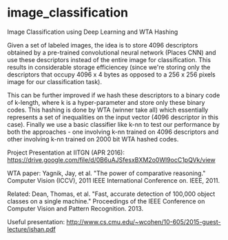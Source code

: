 # image_classification
Image Classification using Deep Learning and WTA Hashing


Given a set of labeled images, the idea is to store 4096 descriptors obtained by a pre-trained convolutional neural network (Places CNN) and use these descriptors instead of the entire image for classification. This results in considerable storage efficiencey (since we're storing only the descriptors that occupy 4096 x 4 bytes as opposed to a 256 x 256 pixels image for our classification task). 

This can be further improved if we hash these descriptors to a binary code of k-length, where k is a hyper-parameter and store only these binary codes. This hashing is done by WTA (winner take all) which essentially represents a set of inequalities on the input vector (4096 descriptor in this case). Finally we use a basic classifier like k-nn to test our performance by both the approaches - one involving k-nn trained on 4096 descriptors and other involving k-nn trained on 2000 bit WTA hashed codes. 

Project Presentation at IITGN (APR 2016):
https://drive.google.com/file/d/0B6uAJSfesxBXM2o0Wl9ocC1pQVk/view

WTA paper:
Yagnik, Jay, et al. "The power of comparative reasoning." Computer Vision (ICCV), 2011 IEEE International Conference on. IEEE, 2011.

Related:
Dean, Thomas, et al. "Fast, accurate detection of 100,000 object classes on a single machine." Proceedings of the IEEE Conference on Computer Vision and Pattern Recognition. 2013.

Useful presentation:
http://www.cs.cmu.edu/~wcohen/10-605/2015-guest-lecture/ishan.pdf
